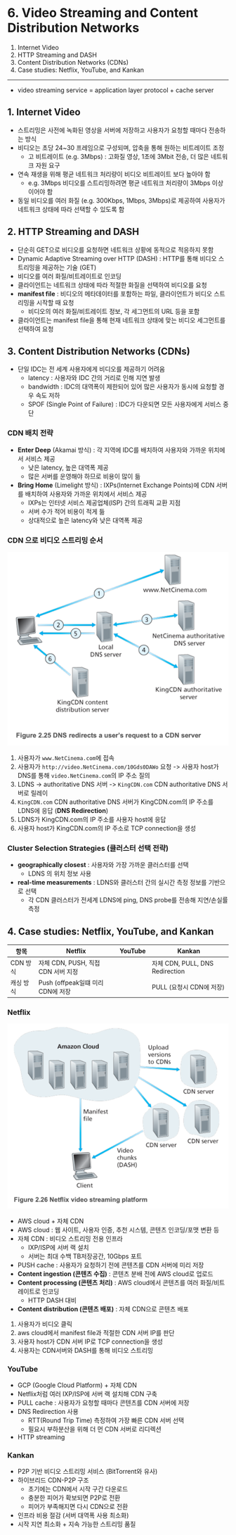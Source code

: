 # 6. Video Streaming and Content Distribution Networks

1. Internet Video
2. HTTP Streaming and DASH
3. Content Distribution Networks (CDNs)
4. Case studies: Netflix, YouTube, and Kankan

---

- video streaming service = application layer protocol + cache server

## 1. Internet Video

- 스트리밍은 사전에 녹화된 영상을 서버에 저장하고 사용자가 요청할 때마다 전송하는 방식
- 비디오는 초당 24~30 프레임으로 구성되며, 압축을 통해 원하는 비트레이트 조정
    - 고 비트레이트 (e.g. 3Mbps) : 고화질 영상, 1초에 3Mbit 전송, 더 많은 네트워크 자원 요구
- 연속 재생을 위해 평균 네트워크 처리량이 비디오 비트레이트 보다 높아야 함
    - e.g. 3Mbps 비디오를 스트리밍하려면 평균 네트워크 처리량이 3Mbps 이상이어야 함
- 동일 비디오를 여러 화질 (e.g. 300Kbps, 1Mbps, 3Mbps)로 제공하여 사용자가 네트워크 상태에 따라 선택할 수 있도록 함

## 2. HTTP Streaming and DASH

- 단순히 GET으로 비디오를 요청하면 네트워크 상황에 동적으로 적응하지 못함
- Dynamic Adaptive Streaming over HTTP (DASH) : HTTP를 통해 비디오 스트리밍을 제공하는 기술 (GET)
- 비디오를 여러 화질/비트레이트로 인코딩
- 클라이언트는 네트워크 상태에 따라 적절한 화질을 선택하여 비디오를 요청
- **manifest file** : 비디오의 메타데이터를 포함하는 파일, 클라이언트가 비디오 스트리밍을 시작할 때 요청
    - 비디오의 여러 화질/비트레이트 정보, 각 세그먼트의 URL 등을 포함
- 클라이언트는 manifest file을 통해 현재 네트워크 상태에 맞는 비디오 세그먼트를 선택하여 요청

## 3. Content Distribution Networks (CDNs)

- 단일 IDC는 전 세계 사용자에게 비디오를 제공하기 어려움
    - latency : 사용자와 IDC 간의 거리로 인해 지연 발생
    - bandwidth : IDC의 대역폭이 제한되어 있어 많은 사용자가 동시에 요청할 경우 속도 저하
    - SPOF (Single Point of Failure) : IDC가 다운되면 모든 사용자에게 서비스 중단

### CDN 배치 전략

- **Enter Deep** (Akamai 방식) : 각 지역에 IDC를 배치하여 사용자와 가까운 위치에서 서비스 제공
    - 낮은 latency, 높은 대역폭 제공
    - 많은 서버를 운영해야 하므로 비용이 많이 듦
- **Bring Home** (Limelight 방식) : IXPs(Internet Exchange Points)에 CDN 서버를 배치하여 사용자와 가까운 위치에서 서비스 제공
    - IXPs는 인터넷 서비스 제공업체(ISP) 간의 트래픽 교환 지점
    - 서버 수가 적어 비용이 적게 듦
    - 상대적으로 높은 latency와 낮은 대역폭 제공

### CDN 으로 비디오 스트리밍 순서

![img.png](img.png)

1. 사용자가 `www.NetCinema.com`에 접속
2. 사용자가 `http://video.NetCinema.com/10Gds0DAWo` 요청 -> 사용자 host가 DNS를 통해 `video.NetCinema.com`의 IP 주소 질의
3. LDNS -> authoritative DNS 서버 -> `KingCDN.com` CDN authoritative DNS 서버로 릴레이
4. `KingCDN.com` CDN authoritative DNS 서버가 KingCDN.com의 IP 주소를 LDNS에 응답 (**DNS Redirection**)
5. LDNS가 KingCDN.com의 IP 주소를 사용자 host에 응답
6. 사용자 host가 KingCDN.com의 IP 주소로 TCP connection을 생성

### Cluster Selection Strategies (클러스터 선택 전략)

- **geographically closest** : 사용자와 가장 가까운 클러스터를 선택
    - LDNS 의 위치 정보 사용
- **real-time measurements** : LDNS와 클러스터 간의 실시간 측정 정보를 기반으로 선택
    - 각 CDN 클러스터가 전세계 LDNS에 ping, DNS probe를 전송해 지연/손실률 측정

## 4. Case studies: Netflix, YouTube, and Kankan

| 항목     | Netflix                    | YouTube | Kankan                        |
|--------|----------------------------|---------|-------------------------------|
| CDN 방식 | 자체 CDN, PUSH, 직접 CDN 서버 지정 |         | 자체 CDN, PULL, DNS Redirection |P2P 기반, 하이브리드 CDN-P2P|
| 캐싱 방식  | Push (offpeak일떄 미리 CDN에 저장 |         | PULL (요청시 CDN에 저장)            | P2P 기반, 초기 CDN에서 시작 후 P2P로 전환 |

### Netflix

![img_1.png](img_1.png)

- AWS cloud + 자체 CDN
- AWS cloud : 웹 사이트, 사용자 인증, 추천 시스템, 콘텐츠 인코딩/포맷 변환 등
- 자체 CDN : 비디오 스트리밍 전용 인프라
    - IXP/ISP에 서버 랙 설치
    - 서버는 최대 수백 TB저장공간, 10Gbps 포트
- PUSH cache : 사용자가 요청하기 전에 콘텐츠를 CDN 서버에 미리 저장
- **Content ingestion (콘텐츠 수집)** : 콘텐츠 분배 전에 AWS cloud로 업로드
- **Content processing (콘텐츠 처리)** : AWS cloud에서 콘텐츠를 여러 화질/비트레이트로 인코딩
    - HTTP DASH 대비
- **Content distribution (콘텐츠 배포)** : 자체 CDN으로 콘텐츠 배포

1. 사용자가 비디오 클릭
2. aws cloud에서 manifest file과 적절한 CDN 서버 IP를 판단
3. 사용자 host가 CDN 서버 IP로 TCP connection을 생성
4. 사용자는 CDN서버와 DASH를 통해 비디오 스트리밍

### YouTube

- GCP (Google Cloud Platform) + 자체 CDN
- Netflix처럼 여러 IXP/ISP에 서버 랙 설치해 CDN 구축
- PULL cache : 사용자가 요청할 때마다 콘텐츠를 CDN 서버에 저장
- DNS Redirection 사용
    - RTT(Round Trip Time) 측정하여 가장 빠른 CDN 서버 선택
    - 필요시 부하분산을 위해 더 먼 CDN 서버로 리디렉션
- HTTP streaming

### Kankan

- P2P 기반 비디오 스트리밍 서비스 (BitTorrent와 유사)
- 하이브리드 CDN-P2P 구조
    - 초기에는 CDN에서 시작 구간 다운로드
    - 충분한 피어가 확보되면 P2P로 전환
    - 피어가 부족해지면 다시 CDN으로 전환
- 인프라 비용 절감 (서버 대역폭 사용 최소화)
- 시작 지연 최소화 + 지속 가능한 스트리밍 품질
